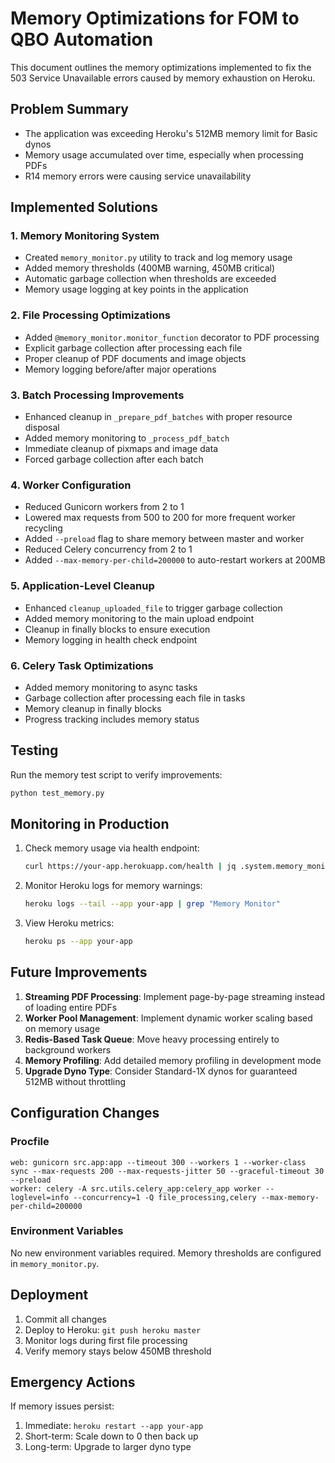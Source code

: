 # Memory Optimizations for FOM to QBO Automation

This document outlines the memory optimizations implemented to fix the 503 Service Unavailable errors caused by memory exhaustion on Heroku.

## Problem Summary
- The application was exceeding Heroku's 512MB memory limit for Basic dynos
- Memory usage accumulated over time, especially when processing PDFs
- R14 memory errors were causing service unavailability

## Implemented Solutions

### 1. Memory Monitoring System
- Created `memory_monitor.py` utility to track and log memory usage
- Added memory thresholds (400MB warning, 450MB critical)
- Automatic garbage collection when thresholds are exceeded
- Memory usage logging at key points in the application

### 2. File Processing Optimizations
- Added `@memory_monitor.monitor_function` decorator to PDF processing
- Explicit garbage collection after processing each file
- Proper cleanup of PDF documents and image objects
- Memory logging before/after major operations

### 3. Batch Processing Improvements
- Enhanced cleanup in `_prepare_pdf_batches` with proper resource disposal
- Added memory monitoring to `_process_pdf_batch`
- Immediate cleanup of pixmaps and image data
- Forced garbage collection after each batch

### 4. Worker Configuration
- Reduced Gunicorn workers from 2 to 1
- Lowered max requests from 500 to 200 for more frequent worker recycling
- Added `--preload` flag to share memory between master and worker
- Reduced Celery concurrency from 2 to 1
- Added `--max-memory-per-child=200000` to auto-restart workers at 200MB

### 5. Application-Level Cleanup
- Enhanced `cleanup_uploaded_file` to trigger garbage collection
- Added memory monitoring to the main upload endpoint
- Cleanup in finally blocks to ensure execution
- Memory logging in health check endpoint

### 6. Celery Task Optimizations
- Added memory monitoring to async tasks
- Garbage collection after processing each file in tasks
- Memory cleanup in finally blocks
- Progress tracking includes memory status

## Testing
Run the memory test script to verify improvements:
```bash
python test_memory.py
```

## Monitoring in Production
1. Check memory usage via health endpoint:
   ```bash
   curl https://your-app.herokuapp.com/health | jq .system.memory_monitor
   ```

2. Monitor Heroku logs for memory warnings:
   ```bash
   heroku logs --tail --app your-app | grep "Memory Monitor"
   ```

3. View Heroku metrics:
   ```bash
   heroku ps --app your-app
   ```

## Future Improvements
1. **Streaming PDF Processing**: Implement page-by-page streaming instead of loading entire PDFs
2. **Worker Pool Management**: Implement dynamic worker scaling based on memory usage
3. **Redis-Based Task Queue**: Move heavy processing entirely to background workers
4. **Memory Profiling**: Add detailed memory profiling in development mode
5. **Upgrade Dyno Type**: Consider Standard-1X dynos for guaranteed 512MB without throttling

## Configuration Changes

### Procfile
```
web: gunicorn src.app:app --timeout 300 --workers 1 --worker-class sync --max-requests 200 --max-requests-jitter 50 --graceful-timeout 30 --preload
worker: celery -A src.utils.celery_app:celery_app worker --loglevel=info --concurrency=1 -Q file_processing,celery --max-memory-per-child=200000
```

### Environment Variables
No new environment variables required. Memory thresholds are configured in `memory_monitor.py`.

## Deployment
1. Commit all changes
2. Deploy to Heroku: `git push heroku master`
3. Monitor logs during first file processing
4. Verify memory stays below 450MB threshold

## Emergency Actions
If memory issues persist:
1. Immediate: `heroku restart --app your-app`
2. Short-term: Scale down to 0 then back up
3. Long-term: Upgrade to larger dyno type
